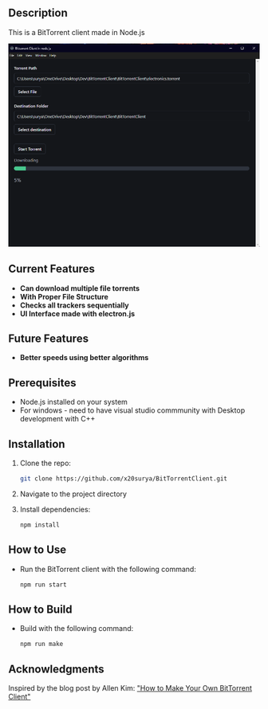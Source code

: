 ## Description

This is a BitTorrent client made in Node.js

![Screenshot](assets/image.png)

## Current Features

- **Can download multiple file torrents** 
- **With Proper File Structure**
- **Checks all trackers sequentially**
- **UI Interface made with electron.js**

## Future Features

- **Better speeds using better algorithms**

## Prerequisites

- Node.js installed on your system
- For windows - need to have visual studio commmunity with Desktop development with C++

## Installation

1. Clone the repo:

   ```bash
   git clone https://github.com/x20surya/BitTorrentClient.git

2. Navigate to the project directory

3. Install dependencies:

    ```bash
    npm install

## How to Use

- Run the BitTorrent client with the following command:
  
    ```bash
    npm run start

## How to Build

- Build with the following command:

    ```bash
    npm run make

## Acknowledgments
Inspired by the blog post by Allen Kim: ["How to Make Your Own BitTorrent Client"](https://allenkim67.github.io/programming/2016/05/04/how-to-make-your-own-bittorrent-client.html)
